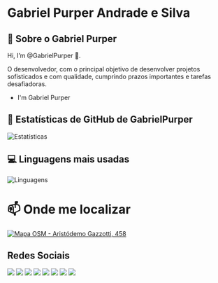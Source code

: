 # Gabriel Purper Andrade e Silva

## 👀 Sobre o Gabriel Purper 
Hi, I’m @GabrielPurper 👋.

O desenvolvedor, com o principal objetivo de desenvolver projetos sofisticados e com qualidade, cumprindo prazos importantes e tarefas desafiadoras.

- I'm Gabriel Purper 

## 🌱 Estatísticas de GitHub de GabrielPurper

![Estatísticas](https://github-readme-stats.vercel.app/api?username=GabrielPurper&show_icons=true&theme=radical&cacheBuster=1)

## 💻 Linguagens mais usadas

![Linguagens](https://github-readme-stats.vercel.app/api/top-langs/?username=GabrielPurper&layout=compact&langs_count=20&theme=radical&cacheBuster=1)


# 📫 Onde me localizar

[![Mapa OSM - Aristódemo Gazzotti, 458](./assets/mapa-osm-aristodemo-458.png)](https://www.openstreetmap.org/search?query=Rua%20Aristodemo%20Gazzotti%20458%20Vila%20das%20Belezas) 


## Redes Sociais

<div> 
  <a href="https://www.youtube.com/@MagicPurper" target="_blank"><img src="https://img.shields.io/badge/YouTube-FF0000?style=for-the-badge&logo=youtube&logoColor=white" target="_blank"></a>
  <a href="https://www.youtube.com/@bielpurper" target="_blank"><img src="https://img.shields.io/badge/YouTube 2-FF0000?style=for-the-badge&logo=youtube&logoColor=white" target="_blank"></a>
  <a href="https://www.instagram.com/biel.purper" target="_blank"><img src="https://img.shields.io/badge/-Instagram-%23E4405F?style=for-the-badge&logo=instagram&logoColor=white" target="_blank"></a>
  <a href="https://www.capcut.com/profile/TsH88TDhIqXSgRC60e-hGr6LTt1P7jKROEJlLf2Sh2M" target="_blank"><img src="https://img.shields.io/badge/CapCut-000000?style=for-the-badge&logo=capcut&logoColor=white"></a>                                                                                                                                                                                       
  <a href="https://www.tiktok.com/@magicpurper2007?is_from_webapp=1&sender_device=pc" target="_blank"><img src="https://img.shields.io/badge/TikTok-000000?style=for-the-badge&logo=tiktok&logoColor=white"></a>
 	<a href="https://www.twitch.tv/magicpurper2007" target="_blank"><img src="https://img.shields.io/badge/Twitch-9146FF?style=for-the-badge&logo=twitch&logoColor=white" target="_blank"></a>
  <a href = "malito:contatoGabriel.purper@hotmail.com"><img src="https://img.shields.io/badge/-Gmail-%23333?style=for-the-badge&logo=gmail&logoColor=white" target="_blank"></a>
  <a href="https://www.linkedin.com/in/gabriel-purper-andrade-e-silva-05b36534a?lipi=urn%3Ali%3Apage%3Ad_flagship3_profile_view_base_contact_details%3BwQDh8jSCTlCbFaCs4buihA%3D%3D" target="_blank"><img src="https://img.shields.io/badge/-LinkedIn-%230077B5?style=for-the-badge&logo=linkedin&logoColor=white" target="_blank"></a> 
</div>


